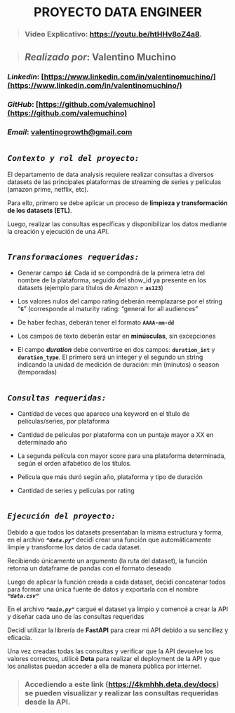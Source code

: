 
# <h1 align=center> **PROYECTO DATA ENGINEER** </h1>

>### **Video Explicativo: https://youtu.be/htHHv8oZ4a8**.

>## <p>***Realizado por***: Valentino Muchino <br>
### ***Linkedin***: [https://www.linkedin.com/in/valentinomuchino/](https://www.linkedin.com/in/valentinomuchino/)<br>
### ***GitHub***: [https://github.com/valemuchino](https://github.com/valemuchino)</p>
### ***Email***: valentinogrowth@gmail.com</p>

# <h2 align=left> ***`Contexto y rol del proyecto:`*** </h2>

<p>El departamento de data analysis requiere realizar consultas a diversos datasets de las principales plataformas de streaming de series y películas (amazon prime, netflix, etc).
</p>
<p>Para ello, primero se debe aplicar un proceso de <strong>limpieza y transformación de los datasets (ETL)</strong>.</p>
<p>Luego, realizar las consultas específicas y disponibilizar los datos mediante la creación y ejecución de una <em>API</em>.
</p>

# <h2 align=left> ***`Transformaciones requeridas:`*** </h2>
+ Generar campo **`id`**: Cada id se compondrá de la primera letra del nombre de la plataforma, seguido del show_id ya presente en los datasets (ejemplo para títulos de Amazon = **`as123`**)

+ Los valores nulos del campo rating deberán reemplazarse por el string “**`G`**” (corresponde al maturity rating: “general for all audiences”

+ De haber fechas, deberán tener el formato **`AAAA-mm-dd`**

+ Los campos de texto deberán estar en **minúsculas**, sin excepciones

+ El campo ***duration*** debe convertirse en dos campos: **`duration_int`** y **`duration_type`**. El primero será un integer y el segundo un string indicando la unidad de medición de duración: min (minutos) o season (temporadas)

# <h2 align=left> ***`Consultas requeridas:`*** </h2>
+ Cantidad de veces que aparece una keyword en el título de peliculas/series, por plataforma

+ Cantidad de películas por plataforma con un puntaje mayor a XX en determinado año

+ La segunda película con mayor score para una plataforma determinada, según el orden alfabético de los títulos.

+ Película que más duró según año, plataforma y tipo de duración

+ Cantidad de series y películas por rating

# <h2 align=left> ***`Ejecución del proyecto:`*** </h2>
Debido a que todos los datasets presentaban la misma estructura y forma, en el archivo ***`“data.py”`*** decidí crear una función que automáticamente limpie y transforme los datos de cada dataset.

Recibiendo únicamente un argumento (la ruta del dataset), la función retorna un dataframe de pandas con el formato deseado

Luego de aplicar la función creada a cada dataset, decidí concatenar todos para formar una única fuente de datos y exportarla con el nombre ***`“data.csv”`***

En el archivo ***`“main.py”`*** cargué el dataset ya limpio y comencé a crear la API y diseñar cada uno de las consultas requeridas

Decidí utilizar la librería de **FastAPI** para crear mi API debido a su sencillez y eficacia.

Una vez creadas todas las consultas y verificar que la API devuelve los valores correctos, utilicé **Deta** para realizar el deployment de la API y que los analistas puedan acceder a ella de manera pública por internet.

>### **Accediendo a este link (https://4kmhhh.deta.dev/docs) se pueden visualizar y realizar las consultas requeridas desde la API**.
